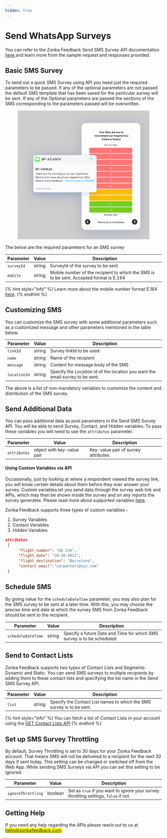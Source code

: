 ```yaml
---
hidden: true
---
```


# Send WhatsApp Surveys

You can refer to the Zonka Feedback Send SMS Survey API documentation [here ](https://apidocs.zonkafeedback.com/#54ddcdba-11d4-440a-8245-664a9b76a1e5)and learn more from the sample request and responses provided.

## Basic SMS Survey

To send out a quick SMS Survey using API you need just the required parameters to be passed. If any of the optional parameters are not passed the default SMS template that has been saved for the particular survey will be sent. If any of the Optional parameters are passed the sections of the SMS corresponding to the parameters passed will be overwritten.

<figure><img src="../.gitbook/assets/image (37).png" alt=""><figcaption></figcaption></figure>

The below are the required parameters for an SMS survey&#x20;

| Parameter  | Value  | Description                                                                             |
| ---------- | ------ | --------------------------------------------------------------------------------------- |
| `surveyId` | string | SurveyId of the survey to be sent                                                       |
| `mobile`   | string | Mobile number of the recipient to which the SMS is to be sent. Accepted format is E.164 |

{% hint style="info" %}
Learn more about the mobile number format  E.164 [here](https://www.twilio.com/docs/glossary/what-e164).
{% endhint %}

## Customizing SMS

You can customize the SMS survey with some additional parameters such as a customized message and other parameters mentioned in the table below.&#x20;

| Parameter    | Value  | Description                                                                   |
| ------------ | ------ | ----------------------------------------------------------------------------- |
| `linkId`     | string | Survey linkId to be used                                                      |
| `name`       | string | Name of the recipient                                                         |
| `message`    | string | Content for message body of the SMS                                           |
| `locationId` | string | Specify the Location Id of the location you want the email survey to be sent. |

The above is a list of non-mandatory variables to customize the content and distribution of the SMS survey.

## Send Additional Data

You can pass additional data as post parameters in the Send SMS Survey API. You will be able to send Survey, Contact, and Hidden variables. To pass these variables you will need to use the `attributes` parameter.

| Parameter    | Value                      | Description                            |
| ------------ | -------------------------- | -------------------------------------- |
| `attributes` | object with key-value pair | Key-value pair of survey attributes.   |

#### Using Custom Variables via API

Occasionally, just by looking at where a respondent viewed the survey link, you will know certain details about them before they ever answer your survey. Custom variables let you send data through the survey web link and APIs, which may then be shown inside the survey and on any reports the survey generates. Please read more about supported variables [here](https://help.zonkafeedback.com/en/articles/5336596-personalize-your-questionnaire-with-our-custom-variables).

Zonka Feedback supports three types of custom variables -

1. Survey Variables
2. Contact Variables
3. Hidden Variables

```json
attributes
 {
      "flight_number": "EK 234",
      "flight_date": "10-10-2022",
      "flight_destination": "Barcelona",
      "contact_email":"carpenterj@xyz.com"
 }
```

## Schedule SMS&#x20;

By giving value for the `scheduleDateTime` parameter, you may also plan for the SMS survey to be sent at a later time. With this, you may choose the precise time and date at which the survey SMS from Zonka Feedback should be sent to the recipient.

| Parameter          | Value  | Description                                                             |
| ------------------ | ------ | ----------------------------------------------------------------------- |
| `scheduleDateTime` | string | Specify a future Date and Time for which SMS survey is to be scheduled. |

## Send to Contact Lists

Zonka Feedback supports two types of Contact Lists and Segments: Dynamic and Static. You can send SMS surveys to multiple recipients by adding them to these contact lists and specifying the list name in the Send SMS Survey  API. &#x20;

| Parameter | Value  | Description                                                           |
| --------- | ------ | --------------------------------------------------------------------- |
| `list`    | string | Specify the Contact List names to which the SMS survey is to be sent. |

{% hint style="info" %}
You can fetch a list of Contact Lists in your account using the [GET Contact Lists API](https://apidocs.zonkafeedback.com/#1cdca186-e86f-45c4-9a85-f6e3bcb2f872)
{% endhint %}

## Set up SMS Survey Throttling&#x20;

By default, Survey Throttling is set to 30 days for your Zonka Feedback account. That means SMS will not be delivered to a recipient for the next 30 days if sent today. This setting can be changed or switched off from the Web App. While sending SMS Surveys via API you can set this setting to be ignored.

| Parameter           | Value   | Description                                                                          |
| ------------------- | ------- | ------------------------------------------------------------------------------------ |
| `ignoreThrottling`  | boolean | Set as `true` if you want to ignore your survey throttling settings, `false` if not. |

## Getting Help <a href="#getting-help" id="getting-help"></a>

If you need any help regarding the APIs please reach out to us at <mark style="color:blue;">hello@zonkafeedback.com.</mark>
